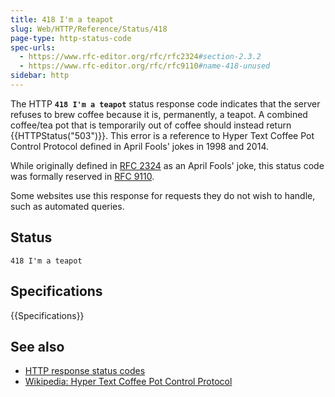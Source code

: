 ```yaml
---
title: 418 I'm a teapot
slug: Web/HTTP/Reference/Status/418
page-type: http-status-code
spec-urls:
  - https://www.rfc-editor.org/rfc/rfc2324#section-2.3.2
  - https://www.rfc-editor.org/rfc/rfc9110#name-418-unused
sidebar: http
---
```


The HTTP **`418 I'm a teapot`** status response code indicates that the server refuses to brew coffee because it is, permanently, a teapot.
A combined coffee/tea pot that is temporarily out of coffee should instead return {{HTTPStatus("503")}}.
This error is a reference to Hyper Text Coffee Pot Control Protocol defined in April Fools' jokes in 1998 and 2014.

While originally defined in [RFC 2324](https://www.rfc-editor.org/rfc/rfc2324) as an April Fools' joke, this status code was formally reserved in [RFC 9110](https://www.rfc-editor.org/rfc/rfc9110).

Some websites use this response for requests they do not wish to handle, such as automated queries.

## Status

```http
418 I'm a teapot
```

## Specifications

{{Specifications}}

## See also

- [HTTP response status codes](/en-US/docs/Web/HTTP/Reference/Status)
- [Wikipedia: Hyper Text Coffee Pot Control Protocol](https://en.wikipedia.org/wiki/Hyper_Text_Coffee_Pot_Control_Protocol)
